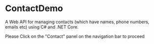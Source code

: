 # ContactDemo
A Web API for managing contacts (which have names, phone numbers, emails etc) using C# and .NET Core.

Please Click on the "Contact" panel on the navigation bar to proceed
